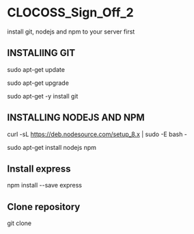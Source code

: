 # CLOCOSS_Sign_Off_2

install git, nodejs and npm to your server first 

## INSTALlING GIT
sudo apt-get update 

sudo apt-get upgrade 

sudo apt-get -y install git

## INSTALLING NODEJS AND NPM
curl -sL https://deb.nodesource.com/setup_8.x | sudo -E bash - 

sudo apt-get install nodejs npm

## Install express
npm install --save express

## Clone repository
git clone 
